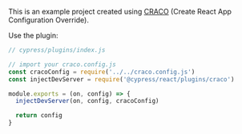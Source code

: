 This is an example project created using [CRACO](https://github.com/gsoft-inc/craco) (Create React App Configuration Override). 

Use the plugin:

```js
// cypress/plugins/index.js

// import your craco.config.js
const cracoConfig = require('../../craco.config.js')
const injectDevServer = require('@cypress/react/plugins/craco')

module.exports = (on, config) => {
  injectDevServer(on, config, cracoConfig)

  return config
}
```
